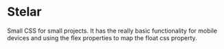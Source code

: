 # Stelar

Small CSS for small projects. It has the really basic functionality for mobile devices and using the flex properties to map the float css property.
